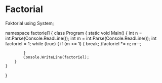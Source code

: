 # Factorial
Faktorial
using System;

namespace factoriel1
{
    class Program
    {
        static void Main()
        {
            int n = int.Parse(Console.ReadLine());
            int m = int.Parse(Console.ReadLine());
            int factoriel = 1;
            while (true)
            {
                if (m <= 1)
                {
                    break;
                }factoriel *= n;
                m--;

            }
            Console.WriteLine(factoriel);
        }
    }
}
